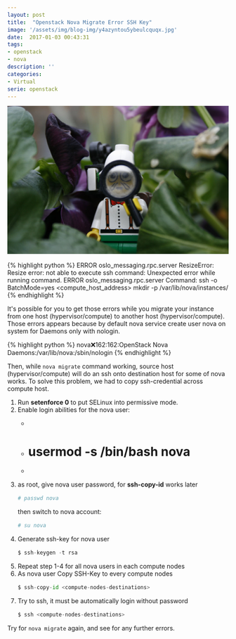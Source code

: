 ```yaml
---
layout: post
title:  "Openstack Nova Migrate Error SSH Key"
image: '/assets/img/blog-img/y4azyntou5ybeulcquqx.jpg'
date:  2017-01-03 00:43:31
tags:
- openstack
- nova
description: ''
categories:
- Virtual
serie: openstack
---
```


![alt text](/assets/img/blog-img/y4azyntou5ybeulcquqx.jpg)

{% highlight python %}
   ERROR oslo_messaging.rpc.server ResizeError: Resize error: not able to execute ssh command: Unexpected error while running command.
   ERROR oslo_messaging.rpc.server Command: ssh -o BatchMode=yes <compute_host_address> mkdir -p /var/lib/nova/instances/<instance-id>
{% endhighlight %}

It's possible for you to get those errors while you migrate your instance from one host (hypervisor/compute) to another host (hypervisor/compute). Those errors appears because by default nova service create user nova on system for Daemons only with nologin.

{% highlight python %}
nova:x:162:162:OpenStack Nova Daemons:/var/lib/nova:/sbin/nologin
{% endhighlight %}

Then, while ```nova migrate``` command working, source host (hypervisor/compute) will do an ssh onto destination host for some of nova works. To solve this problem, we had to copy ssh-credential across compute host.

1. Run __setenforce 0__ to put SELinux into permissive mode. 
2. Enable login abilities for the nova user:
   * ```python
   * # usermod -s /bin/bash nova
   * ```
3. as root, give nova user password, for __ssh-copy-id__ works later
   ```python
   # passwd nova
   ```
   then switch to nova account:
   ```python
   # su nova
   ```
4. Generate ssh-key for nova user
   ```python
   $ ssh-keygen -t rsa
   ```
5. Repeat step 1-4 for all nova users in each compute nodes
6. As nova user Copy SSH-Key to every compute nodes
   ```python
   $ ssh-copy-id <compute-nodes-destinations>
   ```
7. Try to ssh, it must be automatically login without password
   ```python
   $ ssh <compute-nodes-destinations>
   ```

Try for ```nova migrate``` again, and see for any further errors.
